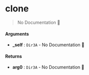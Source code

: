 # clone

> No Documentation 🚧

#### Arguments

- **\_self** : `Dir3A` \- No Documentation 🚧

#### Returns

- **arg0** : `Dir3A` \- No Documentation 🚧